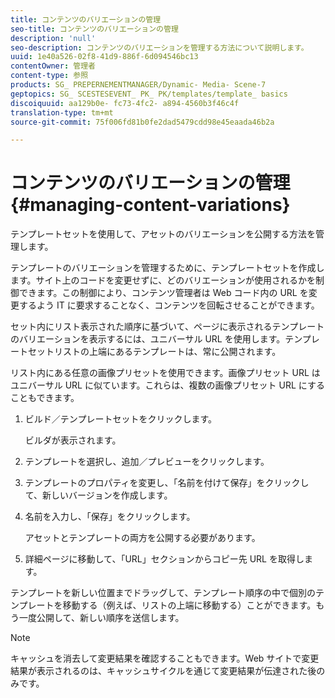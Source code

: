 ```yaml
---
title: コンテンツのバリエーションの管理
seo-title: コンテンツのバリエーションの管理
description: 'null'
seo-description: コンテンツのバリエーションを管理する方法について説明します。
uuid: 1e40a526-02f8-41d9-886f-6d094546bc13
contentOwner: 管理者
content-type: 参照
products: SG_ PREPERNEMENTMANAGER/Dynamic- Media- Scene-7
geptopics: SG_ SCESTESEVENT_ PK_ PK/templates/template_ basics
discoiquuid: aa129b0e- fc73-4fc2- a894-4560b3f46c4f
translation-type: tm+mt
source-git-commit: 75f006fd81b0fe2dad5479cdd98e45eaada46b2a

---
```



# コンテンツのバリエーションの管理{#managing-content-variations}

テンプレートセットを使用して、アセットのバリエーションを公開する方法を管理します。

テンプレートのバリエーションを管理するために、テンプレートセットを作成します。サイト上のコードを変更せずに、どのバリエーションが使用されるかを制御できます。この制御により、コンテンツ管理者は Web コード内の URL を変更するよう IT に要求することなく、コンテンツを回転させることができます。

セット内にリスト表示された順序に基づいて、ページに表示されるテンプレートのバリエーションを表示するには、ユニバーサル URL を使用します。テンプレートセットリストの上端にあるテンプレートは、常に公開されます。

リスト内にある任意の画像プリセットを使用できます。画像プリセット URL はユニバーサル URL に似ています。これらは、複数の画像プリセット URL にすることもできます。

1. ビルド／テンプレートセットをクリックします。

   ビルダが表示されます。

1. テンプレートを選択し、追加／プレビューをクリックします。
1. テンプレートのプロパティを変更し、「名前を付けて保存」をクリックして、新しいバージョンを作成します。
1. 名前を入力し、「保存」をクリックします。

   アセットとテンプレートの両方を公開する必要があります。

1. 詳細ページに移動して、「URL」セクションからコピー先 URL を取得します。

テンプレートを新しい位置までドラッグして、テンプレート順序の中で個別のテンプレートを移動する（例えば、リストの上端に移動する）ことができます。もう一度公開して、新しい順序を送信します。

>[!NOTE]
>
>キャッシュを消去して変更結果を確認することもできます。Web サイトで変更結果が表示されるのは、キャッシュサイクルを通じて変更結果が伝達された後のみです。

